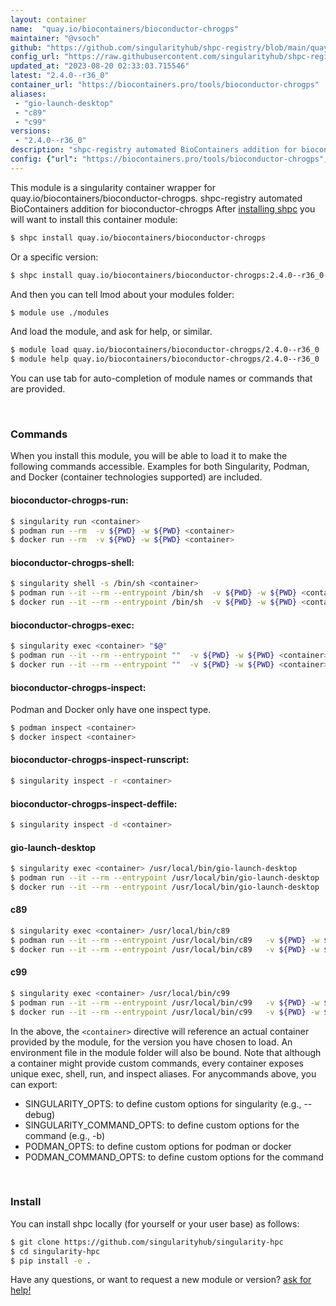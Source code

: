 ```yaml
---
layout: container
name:  "quay.io/biocontainers/bioconductor-chrogps"
maintainer: "@vsoch"
github: "https://github.com/singularityhub/shpc-registry/blob/main/quay.io/biocontainers/bioconductor-chrogps/container.yaml"
config_url: "https://raw.githubusercontent.com/singularityhub/shpc-registry/main/quay.io/biocontainers/bioconductor-chrogps/container.yaml"
updated_at: "2023-08-20 02:33:03.715546"
latest: "2.4.0--r36_0"
container_url: "https://biocontainers.pro/tools/bioconductor-chrogps"
aliases:
 - "gio-launch-desktop"
 - "c89"
 - "c99"
versions:
 - "2.4.0--r36_0"
description: "shpc-registry automated BioContainers addition for bioconductor-chrogps"
config: {"url": "https://biocontainers.pro/tools/bioconductor-chrogps", "maintainer": "@vsoch", "description": "shpc-registry automated BioContainers addition for bioconductor-chrogps", "latest": {"2.4.0--r36_0": "sha256:b61ea239822f5f1a3cb741e8de565600b5efb6309f724064eccbdbf5c61043d6"}, "tags": {"2.4.0--r36_0": "sha256:b61ea239822f5f1a3cb741e8de565600b5efb6309f724064eccbdbf5c61043d6"}, "docker": "quay.io/biocontainers/bioconductor-chrogps", "aliases": {"gio-launch-desktop": "/usr/local/bin/gio-launch-desktop", "c89": "/usr/local/bin/c89", "c99": "/usr/local/bin/c99"}}
---
```


This module is a singularity container wrapper for quay.io/biocontainers/bioconductor-chrogps.
shpc-registry automated BioContainers addition for bioconductor-chrogps
After [installing shpc](#install) you will want to install this container module:


```bash
$ shpc install quay.io/biocontainers/bioconductor-chrogps
```

Or a specific version:

```bash
$ shpc install quay.io/biocontainers/bioconductor-chrogps:2.4.0--r36_0
```

And then you can tell lmod about your modules folder:

```bash
$ module use ./modules
```

And load the module, and ask for help, or similar.

```bash
$ module load quay.io/biocontainers/bioconductor-chrogps/2.4.0--r36_0
$ module help quay.io/biocontainers/bioconductor-chrogps/2.4.0--r36_0
```

You can use tab for auto-completion of module names or commands that are provided.

<br>

### Commands

When you install this module, you will be able to load it to make the following commands accessible.
Examples for both Singularity, Podman, and Docker (container technologies supported) are included.

#### bioconductor-chrogps-run:

```bash
$ singularity run <container>
$ podman run --rm  -v ${PWD} -w ${PWD} <container>
$ docker run --rm  -v ${PWD} -w ${PWD} <container>
```

#### bioconductor-chrogps-shell:

```bash
$ singularity shell -s /bin/sh <container>
$ podman run --it --rm --entrypoint /bin/sh  -v ${PWD} -w ${PWD} <container>
$ docker run --it --rm --entrypoint /bin/sh  -v ${PWD} -w ${PWD} <container>
```

#### bioconductor-chrogps-exec:

```bash
$ singularity exec <container> "$@"
$ podman run --it --rm --entrypoint ""  -v ${PWD} -w ${PWD} <container> "$@"
$ docker run --it --rm --entrypoint ""  -v ${PWD} -w ${PWD} <container> "$@"
```

#### bioconductor-chrogps-inspect:

Podman and Docker only have one inspect type.

```bash
$ podman inspect <container>
$ docker inspect <container>
```

#### bioconductor-chrogps-inspect-runscript:

```bash
$ singularity inspect -r <container>
```

#### bioconductor-chrogps-inspect-deffile:

```bash
$ singularity inspect -d <container>
```


#### gio-launch-desktop

```bash
$ singularity exec <container> /usr/local/bin/gio-launch-desktop
$ podman run --it --rm --entrypoint /usr/local/bin/gio-launch-desktop   -v ${PWD} -w ${PWD} <container> -c " $@"
$ docker run --it --rm --entrypoint /usr/local/bin/gio-launch-desktop   -v ${PWD} -w ${PWD} <container> -c " $@"
```


#### c89

```bash
$ singularity exec <container> /usr/local/bin/c89
$ podman run --it --rm --entrypoint /usr/local/bin/c89   -v ${PWD} -w ${PWD} <container> -c " $@"
$ docker run --it --rm --entrypoint /usr/local/bin/c89   -v ${PWD} -w ${PWD} <container> -c " $@"
```


#### c99

```bash
$ singularity exec <container> /usr/local/bin/c99
$ podman run --it --rm --entrypoint /usr/local/bin/c99   -v ${PWD} -w ${PWD} <container> -c " $@"
$ docker run --it --rm --entrypoint /usr/local/bin/c99   -v ${PWD} -w ${PWD} <container> -c " $@"
```



In the above, the `<container>` directive will reference an actual container provided
by the module, for the version you have chosen to load. An environment file in the
module folder will also be bound. Note that although a container
might provide custom commands, every container exposes unique exec, shell, run, and
inspect aliases. For anycommands above, you can export:

 - SINGULARITY_OPTS: to define custom options for singularity (e.g., --debug)
 - SINGULARITY_COMMAND_OPTS: to define custom options for the command (e.g., -b)
 - PODMAN_OPTS: to define custom options for podman or docker
 - PODMAN_COMMAND_OPTS: to define custom options for the command

<br>

### Install

You can install shpc locally (for yourself or your user base) as follows:

```bash
$ git clone https://github.com/singularityhub/singularity-hpc
$ cd singularity-hpc
$ pip install -e .
```

Have any questions, or want to request a new module or version? [ask for help!](https://github.com/singularityhub/singularity-hpc/issues)